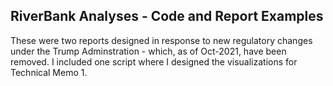 ## RiverBank Analyses - Code and Report Examples

These were two reports designed in response to new regulatory changes under the Trump Adminstration - which, as of Oct-2021, have been removed. I included one script where I designed the visualizations for Technical Memo 1.
